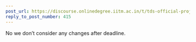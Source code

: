 ```yaml
---
post_url: https://discourse.onlinedegree.iitm.ac.in/t/tds-official-project1-discrepencies/171141/417
reply_to_post_number: 415
---
```

No we don’t consider any changes after deadline.